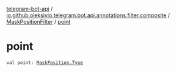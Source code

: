 [telegram-bot-api](../../index.md) / [io.github.oleksivio.telegram.bot.api.annotations.filter.composite](../index.md) / [MaskPositionFilter](index.md) / [point](./point.md)

# point

`val point: `[`MaskPosition.Type`](../../io.github.oleksivio.telegram.bot.api.model.objects.std.sticker/-mask-position/-type/index.md)